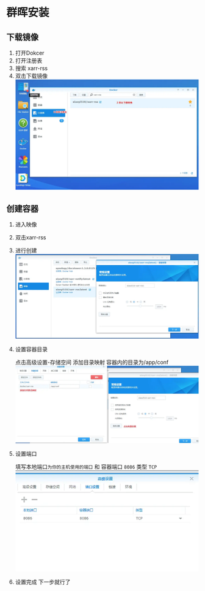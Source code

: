 # 群晖安装


## 下载镜像
1. 打开Dokcer
2. 打开注册表
3. 搜索 xarr-rss
4. 双击下载镜像
    ![img](../assets/install_sy_1.png)

## 创建容器
1. 进入映像
2. 双击xarr-rss
3. 进行创建
![img](../assets/install_sy_2.png)

4. 设置容器目录
    
    点击高级设置-存储空间 添加目录映射 容器内的目录为/app/conf
    ![img.png](../assets/img.png)

5. 设置端口
   
    填写本地端口`为你的主机使用的端口` 和 容器端口 `8086` 类型 `TCP`
    ![img_1.png](../assets/img_1.png)

6. 设置完成 下一步就行了
